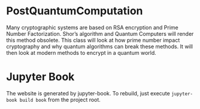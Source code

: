 # PostQuantumComputation
Many cryptographic systems are based on RSA encryption and Prime Number Factorization. Shor’s algorithm and Quantum Computers will render this method obsolete. This class will look at how prime number impact cryptography and why quantum algorithms can break these methods. It will then look at modern methods to encrypt in a quantum world.

# Jupyter Book

The website is generated by jupyter-book. To rebuild, just execute `jupyter-book build book` from the project root.
